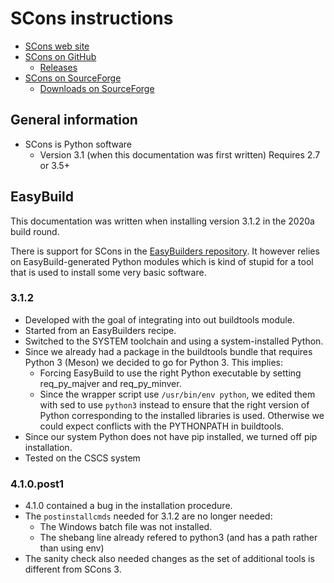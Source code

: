 # SCons instructions

* [SCons web site](https://www.scons.org/)
* [SCons on GitHub](https://github.com/SCons/scons)
    * [Releases](https://github.com/SCons/scons/releases)
* [SCons on SourceForge](https://sourceforge.net/projects/scons/)
    * [Downloads on SourceForge](https://sourceforge.net/projects/scons/files/scons/)

## General information

* SCons is Python software
    * Version 3.1 (when this documentation was first written) Requires 2.7 or 3.5+

## EasyBuild

This documentation was written when installing version 3.1.2 in the 2020a
build round.

There is support for SCons in the [
EasyBuilders repository](https://github.com/easybuilders/easybuild-easyconfigs/tree/develop/easybuild/easyconfigs/s/SCons).
It however relies on EasyBuild-generated Python modules which is kind of stupid
for a tool that is used to install some very basic software.

### 3.1.2

* Developed with the goal of integrating into out buildtools module.
* Started from an EasyBuilders recipe.
* Switched to the SYSTEM toolchain and using a system-installed Python.
* Since we already had a package in the buildtools bundle that requires Python 3
  (Meson) we decided to go for Python 3. This implies:
    * Forcing EasyBuild to use the right Python executable by setting
      req_py_majver and req_py_minver.
    * Since the wrapper script use `/usr/bin/env python`, we edited them with
      sed to use `python3` instead to ensure that the right version of Python
      corresponding to the installed libraries is used. Otherwise we could
      expect conflicts with the PYTHONPATH in buildtools.
* Since our system Python does not have pip installed, we turned off pip
  installation.
* Tested on the CSCS system

### 4.1.0.post1

  * 4.1.0 contained a bug in the installation procedure.
  * The ``postinstallcmds`` needed for 3.1.2 are no longer needed:
      * The Windows batch file was not installed.
      * The shebang line already refered to python3 (and has a path rather than
        using env)
  * The sanity check also needed changes as the set of additional tools is different
    from SCons 3.
